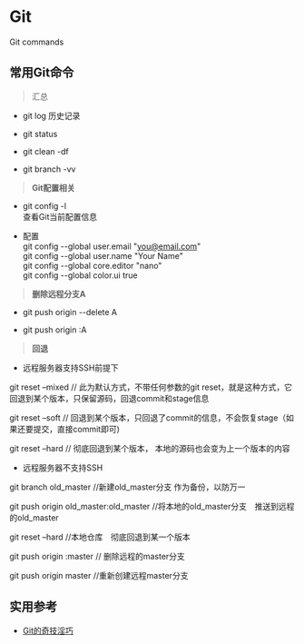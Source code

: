 # Git
Git commands


## 常用Git命令

> 汇总   

- git log  历史记录

- git status  

- git clean -df	  

- git branch -vv  


> **Git配置相关**    

- git config -l   
查看Git当前配置信息

- 配置  
git config --global user.email "you@email.com"    
git config --global user.name "Your Name"    
git config --global core.editor "nano"     
git config --global color.ui true    

> **删除远程分支A**    

- git push origin --delete A    

- git push origin :A    


> **回退**    

- 远程服务器支持SSH前提下    

git reset –mixed   // 此为默认方式，不带任何参数的git reset，就是这种方式，它回退到某个版本，只保留源码，回退commit和stage信息

git reset –soft    // 回退到某个版本，只回退了commit的信息，不会恢复stage（如果还要提交，直接commit即可)

git reset –hard    // 彻底回退到某个版本， 本地的源码也会变为上一个版本的内容

- 远程服务器不支持SSH    

git branch old_master  //新建old_master分支 作为备份，以防万一

git push origin old_master:old_master //将本地的old_master分支　推送到远程的old_master

git reset –hard //本地仓库　彻底回退到某一个版本

git push origin :master // 删除远程的master分支

git push origin master //重新创建远程master分支


## 实用参考  

- [Git的奇技淫巧](https://github.com/521xueweihan/git-tips)





